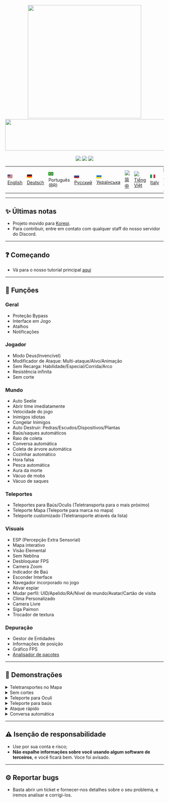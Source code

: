 <p align="center">
  <a href="#"><img width="360" height="360" src="https://media.discordapp.net/attachments/1033549666769449002/1107009612210765955/matches.png"></a>
  <a href="#"><img width="650" height="100" src="https://share.creavite.co/FBkHy3zbN4CgWCr0.gif"></a>
</p>

<p align="center">
	<a href="https://github.com/Korepi/keyauth-cpp-library/releases"><img src="https://img.shields.io/github/downloads/Korepi/keyauth-cpp-library/total.svg?style=for-the-badge&color=darkcyan"></a>
	<a href="https://github.com/Korepi/Korepi/graphs/contributors"><img src="https://img.shields.io/github/contributors/Korepi/Korepi?style=for-the-badge&color=darkcyan"></a>
	<a href="https://discord.gg/cottonbuds"><img src="https://img.shields.io/discord/440536354544156683?label=Discord&logo=discord&style=for-the-badge&color=darkviolet"></a>
</p>

<div align="center">
<table>
  <tr>
    <td valign="center"><a href="README.md"><img src="https://github.com/twitter/twemoji/blob/master/assets/svg/1f1fa-1f1f8.svg" width="16"/> English</td>
    <td valign="center"><a href="README_de-de.md"><img src="https://github.com/twitter/twemoji/blob/master/assets/svg/1f1e9-1f1ea.svg" width="16"/> Deutsch</a></td>
    <td valign="center"><img src="https://github.com/twitter/twemoji/blob/master/assets/svg/1f1e7-1f1f7.svg" width="16"/> Português (BR)</a></td>
    <td valign="center"><a href="README_ru-ru.md"><img src="https://github.com/twitter/twemoji/blob/master/assets/svg/1f1f7-1f1fa.svg" width="16"/> Русский</a></td>
    <td valign="center"><a href="README_ua-ua.md"><img src="https://github.com/Andrew1397/Ukraine/blob/main/Flag_of_Ukraine.png" width="16"/> Українська</a></td>
    <td valign="center"><a href="README_zh-cn.md"><img src="https://em-content.zobj.net/thumbs/120/twitter/351/flag-china_1f1e8-1f1f3.png" width="16"/> 简中</a></td>
    <td valign="center"><a href="README_vi-vn.md"><img src="https://em-content.zobj.net/thumbs/160/twitter/53/flag-for-vietnam_1f1fb-1f1f3.png" width="16"/> Tiếng Việt</a></td>
    <td valign="center"><a href="README_it-it.md"><img src="https://github.com/twitter/twemoji/blob/master/assets/svg/1f1ee-1f1f9.svg" width="16"/> Italy</a></td>
    <td valign="center"><a href="README_ko-kr.md"><img src="https://em-content.zobj.net/source/twitter/53/flag-for-south-korea_1f1f0-1f1f7.png" width="16"/> 한국어</td>
  </tr>
</table>
</div>

---

## ✨ Últimas notas
- Projeto movido para [Korepi](https://github.com/Korepi/Korepi-Private-Repo).
- Para contribuir, entre em contato com qualquer staff do nosso servidor do Discord.

---

## ❓ Começando

- Vá para o nosso tutorial principal [aqui](https://github.com/Korepi/Korepi-Tutorial)

---
## 🎨 Funções

### Geral
- Proteção Bypass
- Interface em Jogo
- Atalhos
- Notificações
### Jogador
- Modo Deus(Invencível)
- Modificador de Ataque: Multi-ataque/Alvo/Animação
- Sem Recarga: Habilidade/Especial/Corrida/Arco
- Resistência infinita
- Sem corte

### Mundo
- Auto Seelie
- Abrir time imediatamente
- Velocidade do jogo
- Inimigos idiotas
- Congelar Inimigos
- Auto Destruir: Pedras/Escudos/Dispositivos/Plantas
- Baús/saques automáticos
- Raio de coleta
- Conversa automática
- Coleta de árvore automática
- Cozinhar automático
- Hora falsa
- Pesca automática
- Aura da morte
- Vácuo de mobs
- Vácuo de saques

### Teleportes
- Teleportes para Baús/Oculis  (Teletransporta para o mais próximo)
- Teleporte Mapa (Teleporte para marca no mapa)
- Teleporte customizado (Teletransporte através da lista)

### Visuais 
- ESP (Percepção Extra Sensorial)
- Mapa interativo
- Visão Elemental
- Sem Neblina
- Desbloquear FPS
- Camera Zoom
- Indicador de Baú
- Esconder Interface
- Navegador incorporado no jogo
- Ativar espiar
- Mudar perfil: UID/Apelido/RA/Nível de mundo/Avatar/Cartão de visita
- Clima Personalizado
- Camera Livre
- Siga Paimon
- Trocador de textura

### Depuração
- Gestor de Entidades
- Informações de posição
- Gráfico FPS
- [Analisador de pacotes](https://github.com/Akebi-Group/Akebi-PacketSniffer)

---
## 🎣 Demonstrações

<details>
  <summary>Teletransportes no Mapa</summary>
  <img src="https://github.com/CallowBlack/gif-demos/blob/main/genshin-cheat/map-teleport-demo.gif"/>
</details>
<details>
  <summary>Sem cortes</summary>
  <img src="https://github.com/CallowBlack/gif-demos/blob/main/genshin-cheat/noclip-demo.gif"/>
</details>
<details>
  <summary>Teleporte para Oculi</summary>
  <img src="https://github.com/CallowBlack/gif-demos/blob/main/genshin-cheat/oculi-teleport-demo.gif"/>
</details>
<details>
  <summary>Teleporte para baús</summary>
  <img src="https://github.com/CallowBlack/gif-demos/blob/main/genshin-cheat/chest-teleport-demo.gif"/>
</details>
<details>
  <summary>Ataque rápido</summary>
  <img src="https://github.com/CallowBlack/gif-demos/blob/main/genshin-cheat/rapid-fire-demo.gif"/>
</details>
<details>
  <summary>Conversa automática</summary>
  <img src="https://github.com/CallowBlack/gif-demos/blob/main/genshin-cheat/auto-talk-demo.gif"/>
</details>

---
## ⚠ Isenção de responsabilidade
-   Use por sua conta e risco;
- **Não espalhe informações sobre você usando algum software de terceiros**, e você ficará bem. Voce foi avisado.

---
## ⚙ Reportar bugs
- Basta abrir um ticket e fornecer-nos detalhes sobre o seu problema, e iremos analisar e corrigi-los.

<!-- Traduzido por: Sabala (sabala) -->
